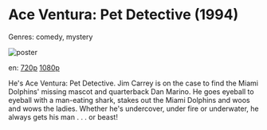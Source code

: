 # Ace Ventura: Pet Detective (1994)

Genres: comedy, mystery

![poster](http://image.tmdb.org/t/p/w500/nZirljb8XYbKTWsRQTplDGhx39Q.jpg)

en:
  [720p](magnet:?xt=urn:btih:DEBFE26FC3FA0D69808D64170A1D9C9719337A9D&tr=udp://glotorrents.pw:6969/announce&tr=udp://tracker.opentrackr.org:1337/announce&tr=udp://torrent.gresille.org:80/announce&tr=udp://tracker.openbittorrent.com:80&tr=udp://tracker.coppersurfer.tk:6969&tr=udp://tracker.leechers-paradise.org:6969&tr=udp://p4p.arenabg.ch:1337&tr=udp://tracker.internetwarriors.net:1337)
  [1080p](magnet:?xt=urn:btih:D3115C5473B1EC2B70CC926977844585440B9CAA&tr=udp://glotorrents.pw:6969/announce&tr=udp://tracker.opentrackr.org:1337/announce&tr=udp://torrent.gresille.org:80/announce&tr=udp://tracker.openbittorrent.com:80&tr=udp://tracker.coppersurfer.tk:6969&tr=udp://tracker.leechers-paradise.org:6969&tr=udp://p4p.arenabg.ch:1337&tr=udp://tracker.internetwarriors.net:1337)
  


He's Ace Ventura: Pet Detective. Jim Carrey is on the case to find the Miami Dolphins' missing mascot and quarterback Dan Marino. He goes eyeball to eyeball with a man-eating shark, stakes out the Miami Dolphins and woos and wows the ladies. Whether he's undercover, under fire or underwater, he always gets his man . . . or beast!